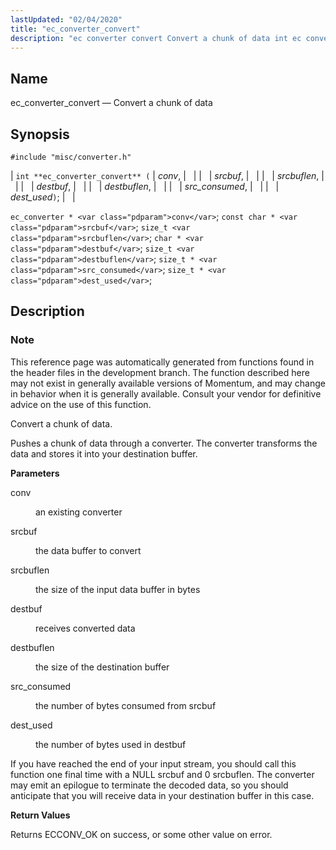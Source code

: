```yaml
---
lastUpdated: "02/04/2020"
title: "ec_converter_convert"
description: "ec converter convert Convert a chunk of data int ec converter convert conv srcbuf srcbuflen destbuf destbuflen src consumed dest used ec converter conv const char srcbuf size t srcbuflen char destbuf size t destbuflen size t src consumed size t dest used This reference page was automatically generated from..."
---
```


<a name="apis.ec_converter_convert"></a> 
## Name

ec_converter_convert — Convert a chunk of data

## Synopsis

`#include "misc/converter.h"`

| `int **ec_converter_convert** (` | <var class="pdparam">conv</var>, |   |
|   | <var class="pdparam">srcbuf</var>, |   |
|   | <var class="pdparam">srcbuflen</var>, |   |
|   | <var class="pdparam">destbuf</var>, |   |
|   | <var class="pdparam">destbuflen</var>, |   |
|   | <var class="pdparam">src_consumed</var>, |   |
|   | <var class="pdparam">dest_used</var>`)`; |   |

`ec_converter * <var class="pdparam">conv</var>`;
`const char * <var class="pdparam">srcbuf</var>`;
`size_t <var class="pdparam">srcbuflen</var>`;
`char * <var class="pdparam">destbuf</var>`;
`size_t <var class="pdparam">destbuflen</var>`;
`size_t * <var class="pdparam">src_consumed</var>`;
`size_t * <var class="pdparam">dest_used</var>`;<a name="idp57423728"></a> 
## Description

### Note

This reference page was automatically generated from functions found in the header files in the development branch. The function described here may not exist in generally available versions of Momentum, and may change in behavior when it is generally available. Consult your vendor for definitive advice on the use of this function.

Convert a chunk of data.

Pushes a chunk of data through a converter. The converter transforms the data and stores it into your destination buffer.

**<a name="idp57427152"></a> Parameters**

<dl class="variablelist">

<dt>conv</dt>

<dd>

an existing converter

</dd>

<dt>srcbuf</dt>

<dd>

the data buffer to convert

</dd>

<dt>srcbuflen</dt>

<dd>

the size of the input data buffer in bytes

</dd>

<dt>destbuf</dt>

<dd>

receives converted data

</dd>

<dt>destbuflen</dt>

<dd>

the size of the destination buffer

</dd>

<dt>src_consumed</dt>

<dd>

the number of bytes consumed from srcbuf

</dd>

<dt>dest_used</dt>

<dd>

the number of bytes used in destbuf

</dd>

</dl>

If you have reached the end of your input stream, you should call this function one final time with a NULL srcbuf and 0 srcbuflen. The converter may emit an epilogue to terminate the decoded data, so you should anticipate that you will receive data in your destination buffer in this case.

**<a name="idp57441744"></a> Return Values**

Returns ECCONV_OK on success, or some other value on error.